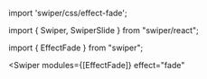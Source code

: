 import 'swiper/css/effect-fade';

import { Swiper, SwiperSlide } from "swiper/react";

import { EffectFade } from "swiper";

<Swiper
    modules={[EffectFade]}
    effect="fade"
>
</Swiper>